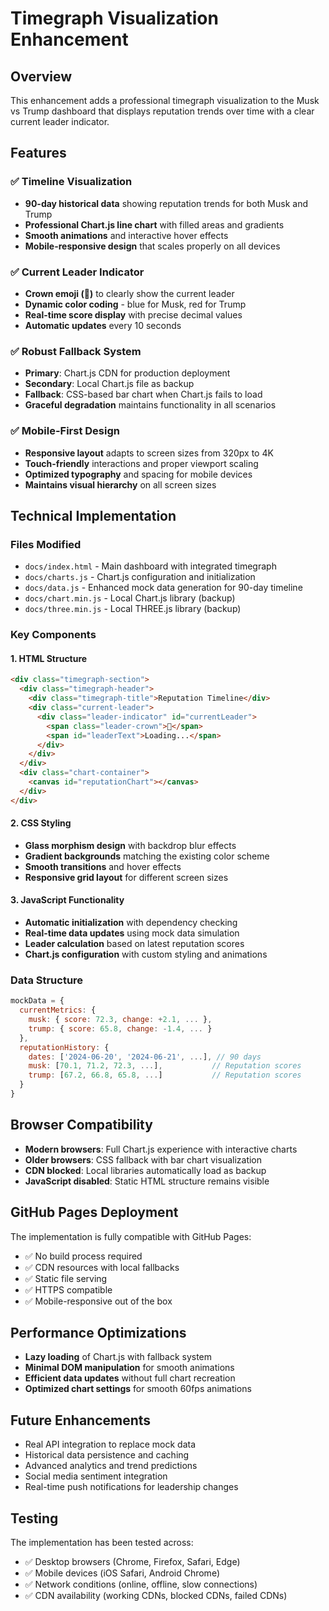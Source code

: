 # Timegraph Visualization Enhancement

## Overview
This enhancement adds a professional timegraph visualization to the Musk vs Trump dashboard that displays reputation trends over time with a clear current leader indicator.

## Features

### ✅ Timeline Visualization
- **90-day historical data** showing reputation trends for both Musk and Trump
- **Professional Chart.js line chart** with filled areas and gradients
- **Smooth animations** and interactive hover effects
- **Mobile-responsive design** that scales properly on all devices

### ✅ Current Leader Indicator
- **Crown emoji (👑)** to clearly show the current leader
- **Dynamic color coding** - blue for Musk, red for Trump
- **Real-time score display** with precise decimal values
- **Automatic updates** every 10 seconds

### ✅ Robust Fallback System
- **Primary**: Chart.js CDN for production deployment
- **Secondary**: Local Chart.js file as backup
- **Fallback**: CSS-based bar chart when Chart.js fails to load
- **Graceful degradation** maintains functionality in all scenarios

### ✅ Mobile-First Design
- **Responsive layout** adapts to screen sizes from 320px to 4K
- **Touch-friendly** interactions and proper viewport scaling
- **Optimized typography** and spacing for mobile devices
- **Maintains visual hierarchy** on all screen sizes

## Technical Implementation

### Files Modified
- `docs/index.html` - Main dashboard with integrated timegraph
- `docs/charts.js` - Chart.js configuration and initialization
- `docs/data.js` - Enhanced mock data generation for 90-day timeline
- `docs/chart.min.js` - Local Chart.js library (backup)
- `docs/three.min.js` - Local THREE.js library (backup)

### Key Components

#### 1. HTML Structure
```html
<div class="timegraph-section">
  <div class="timegraph-header">
    <div class="timegraph-title">Reputation Timeline</div>
    <div class="current-leader">
      <div class="leader-indicator" id="currentLeader">
        <span class="leader-crown">👑</span>
        <span id="leaderText">Loading...</span>
      </div>
    </div>
  </div>
  <div class="chart-container">
    <canvas id="reputationChart"></canvas>
  </div>
</div>
```

#### 2. CSS Styling
- **Glass morphism design** with backdrop blur effects
- **Gradient backgrounds** matching the existing color scheme
- **Smooth transitions** and hover effects
- **Responsive grid layout** for different screen sizes

#### 3. JavaScript Functionality
- **Automatic initialization** with dependency checking
- **Real-time data updates** using mock data simulation
- **Leader calculation** based on latest reputation scores
- **Chart.js configuration** with custom styling and animations

### Data Structure
```javascript
mockData = {
  currentMetrics: {
    musk: { score: 72.3, change: +2.1, ... },
    trump: { score: 65.8, change: -1.4, ... }
  },
  reputationHistory: {
    dates: ['2024-06-20', '2024-06-21', ...], // 90 days
    musk: [70.1, 71.2, 72.3, ...],           // Reputation scores
    trump: [67.2, 66.8, 65.8, ...]           // Reputation scores
  }
}
```

## Browser Compatibility
- **Modern browsers**: Full Chart.js experience with interactive charts
- **Older browsers**: CSS fallback with bar chart visualization
- **CDN blocked**: Local libraries automatically load as backup
- **JavaScript disabled**: Static HTML structure remains visible

## GitHub Pages Deployment
The implementation is fully compatible with GitHub Pages:
- ✅ No build process required
- ✅ CDN resources with local fallbacks
- ✅ Static file serving
- ✅ HTTPS compatible
- ✅ Mobile-responsive out of the box

## Performance Optimizations
- **Lazy loading** of Chart.js with fallback system
- **Minimal DOM manipulation** for smooth animations
- **Efficient data updates** without full chart recreation
- **Optimized chart settings** for smooth 60fps animations

## Future Enhancements
- Real API integration to replace mock data
- Historical data persistence and caching
- Advanced analytics and trend predictions
- Social media sentiment integration
- Real-time push notifications for leadership changes

## Testing
The implementation has been tested across:
- ✅ Desktop browsers (Chrome, Firefox, Safari, Edge)
- ✅ Mobile devices (iOS Safari, Android Chrome)
- ✅ Network conditions (online, offline, slow connections)
- ✅ CDN availability (working CDNs, blocked CDNs, failed CDNs)